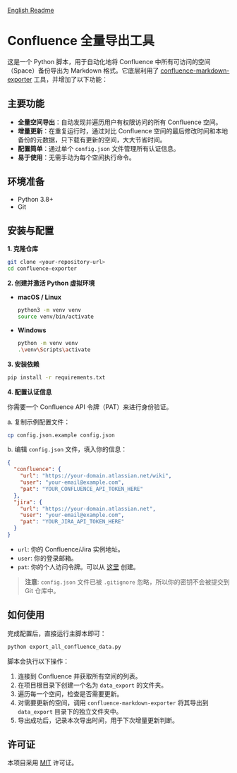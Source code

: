 [English Readme](README.md)

# Confluence 全量导出工具

这是一个 Python 脚本，用于自动化地将 Confluence 中所有可访问的空间（Space）备份导出为 Markdown 格式。它底层利用了 [confluence-markdown-exporter](https://github.com/confluence-publisher/confluence-markdown-exporter) 工具，并增加了以下功能：

## 主要功能

- **全量空间导出**：自动发现并遍历用户有权限访问的所有 Confluence 空间。
- **增量更新**：在重复运行时，通过对比 Confluence 空间的最后修改时间和本地备份的元数据，只下载有更新的空间，大大节省时间。
- **配置简单**：通过单个 `config.json` 文件管理所有认证信息。
- **易于使用**：无需手动为每个空间执行命令。

## 环境准备

- Python 3.8+
- Git

## 安装与配置

**1. 克隆仓库**

```bash
git clone <your-repository-url>
cd confluence-exporter
```

**2. 创建并激活 Python 虚拟环境**

- **macOS / Linux**
  ```bash
  python3 -m venv venv
  source venv/bin/activate
  ```
- **Windows**
  ```bash
  python -m venv venv
  .\venv\Scripts\activate
  ```

**3. 安装依赖**

```bash
pip install -r requirements.txt
```

**4. 配置认证信息**

你需要一个 Confluence API 令牌（PAT）来进行身份验证。

a. 复制示例配置文件：

```bash
cp config.json.example config.json
```

b. 编辑 `config.json` 文件，填入你的信息：

```json
{
  "confluence": {
    "url": "https://your-domain.atlassian.net/wiki",
    "user": "your-email@example.com",
    "pat": "YOUR_CONFLUENCE_API_TOKEN_HERE"
  },
  "jira": {
    "url": "https://your-domain.atlassian.net",
    "user": "your-email@example.com",
    "pat": "YOUR_JIRA_API_TOKEN_HERE"
  }
}
```

- `url`: 你的 Confluence/Jira 实例地址。
- `user`: 你的登录邮箱。
- `pat`: 你的个人访问令牌。可以从 [这里](https://support.atlassian.com/atlassian-account/docs/manage-api-tokens-for-your-atlassian-account/) 创建。

> **注意**: `config.json` 文件已被 `.gitignore` 忽略，所以你的密钥不会被提交到 Git 仓库中。

## 如何使用

完成配置后，直接运行主脚本即可：

```bash
python export_all_confluence_data.py
```

脚本会执行以下操作：
1. 连接到 Confluence 并获取所有空间的列表。
2. 在项目根目录下创建一个名为 `data_export` 的文件夹。
3. 遍历每一个空间，检查是否需要更新。
4. 对需要更新的空间，调用 `confluence-markdown-exporter` 将其导出到 `data_export` 目录下的独立文件夹中。
5. 导出成功后，记录本次导出时间，用于下次增量更新判断。

## 许可证

本项目采用 [MIT](https://choosealicense.com/licenses/mit/) 许可证。
